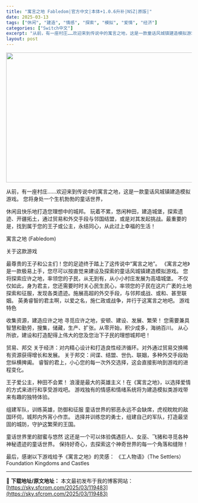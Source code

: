 ```yaml
---
title: "寓言之地 Fabledom|官方中文|本体+1.0.6升补|NSZ|原版|"
date: 2025-03-13
tags: ["休闲", "建造", "情感", "探索", "模拟", "爱情", "经济"]
categories: ["Switch中文"]
excerpt: "从前，有一座村庄……欢迎来到传说中的寓言之地，这是一款童话风城镇建造模拟游戏。 您将身处一个生机勃勃的童话世界， 休闲且快乐地打造您理想中的城邦。 玩着不累，悠闲种田，建造城堡，探索遗迹、开疆拓土，通过贸易和外交手段与邻国结盟，或是对其发起挑战。最重要的是，找到属于您的王子或公主，永结同心，从此过上&hellip;"
layout: post
---
```


<img class="aligncenter size-full wp-image-119456" src="https://sky.sfcrom.com/wp-content/uploads/2025/03/2025031314360548.webp" alt="" width="616" height="353" />

从前，有一座村庄……欢迎来到传说中的寓言之地，这是一款童话风城镇建造模拟游戏。 您将身处一个生机勃勃的童话世界，

休闲且快乐地打造您理想中的城邦。 玩着不累，悠闲种田，建造城堡，探索遗迹、开疆拓土，通过贸易和外交手段与邻国结盟，或是对其发起挑战。最重要的是，找到属于您的王子或公主，永结同心，从此过上幸福的生活！

寓言之地 (Fabledom)

关于这款游戏

最尊贵的王子和公主们！您的足迹终于踏上了这传说中“寓言之地”。
《寓言之地》是一款极易上手，您尽可以按直觉来建设及探索的童话风城镇建造模拟游戏。
您将探索应许之地，率领您的子民，从无到有，从小小村庄发展为高墙城堡。
不仅仅如此，身为君主，您还需要时时关心民生民心，率领您的子民在这片广袤的土地探索和征服，发现各类遗迹。施展高超的外交手段，与邻邦或战、或和、甚至联姻。
英勇睿智的君主啊，以爱之名，施仁政或战争，并行于这寓言之地吧。
游戏特色

收集资源，建造应许之地
寻觅应许之地，安顿、建设、发展、繁荣！
您需要兼具智慧和勤劳，搜集，储藏，生产、扩张。从零开始，积少成多，海纳百川。
从心所欲，建设和打造配得上伟大的您及您治下子民的理想城邦吧！

贸易、邦交
关于经济：对内精心设计和打造良性经济循环。对外通过贸易交换稀有资源获得增长和发展。
关于邦交：间谍、结盟、世仇、联姻，多种外交手段助您纵横捭阖。
睿智的君上，小心您的每一次外交选择，这会直接影响到游戏的进程变化。

王子爱公主，种田不会累！
浪漫是最大的英雄主义！在《寓言之地》，以选择爱情的方式来进行和享受游戏吧。
游戏独有的情感和情绪系统将为建造模拟类游戏带来有趣的独特体验。

组建军队，训练英雄，防御和征服
童话世界的邪恶永远不会缺席，虎视眈眈的敌国环伺，城邦内外宵小作祟。
选择并训练您的勇士，组建自己的军队，打造最坚固的城防，守护这繁荣的王国。

童话世界里的甜蜜与悠然
这还是一个可以体验偶遇巨人、女巫、飞猪和寻觅各种神秘遗迹的童话世界。
保持好奇心，去探索这个神奇世界的每一个角落和缝隙！

最后，感谢以下游戏给予《寓言之地》的灵感：
《工人物语》（The Settlers）
Foundation
Kingdoms and Castles

---
📖 **下载地址/原文地址：** 本文最初发布于我的博客网站：[https://sky.sfcrom.com/2025/03/119483](https://sky.sfcrom.com/2025/03/119483)
